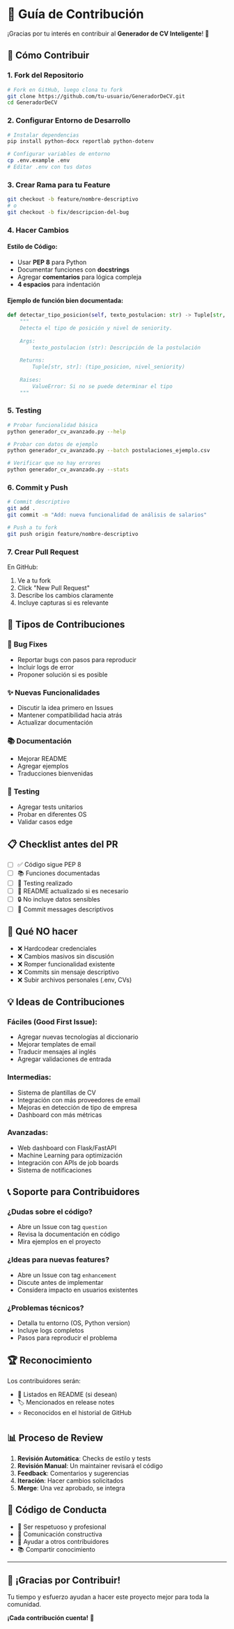 # 🤝 Guía de Contribución

¡Gracias por tu interés en contribuir al **Generador de CV Inteligente**! 🎉

## 🚀 Cómo Contribuir

### 1. **Fork del Repositorio**
```bash
# Fork en GitHub, luego clona tu fork
git clone https://github.com/tu-usuario/GeneradorDeCV.git
cd GeneradorDeCV
```

### 2. **Configurar Entorno de Desarrollo**
```bash
# Instalar dependencias
pip install python-docx reportlab python-dotenv

# Configurar variables de entorno
cp .env.example .env
# Editar .env con tus datos
```

### 3. **Crear Rama para tu Feature**
```bash
git checkout -b feature/nombre-descriptivo
# o
git checkout -b fix/descripcion-del-bug
```

### 4. **Hacer Cambios**

#### **Estilo de Código:**
- Usar **PEP 8** para Python
- Documentar funciones con **docstrings**
- Agregar **comentarios** para lógica compleja
- **4 espacios** para indentación

#### **Ejemplo de función bien documentada:**
```python
def detectar_tipo_posicion(self, texto_postulacion: str) -> Tuple[str, str]:
    """
    Detecta el tipo de posición y nivel de seniority.
    
    Args:
        texto_postulacion (str): Descripción de la postulación
        
    Returns:
        Tuple[str, str]: (tipo_posicion, nivel_seniority)
        
    Raises:
        ValueError: Si no se puede determinar el tipo
    """
```

### 5. **Testing**
```bash
# Probar funcionalidad básica
python generador_cv_avanzado.py --help

# Probar con datos de ejemplo
python generador_cv_avanzado.py --batch postulaciones_ejemplo.csv

# Verificar que no hay errores
python generador_cv_avanzado.py --stats
```

### 6. **Commit y Push**
```bash
# Commit descriptivo
git add .
git commit -m "Add: nueva funcionalidad de análisis de salarios"

# Push a tu fork
git push origin feature/nombre-descriptivo
```

### 7. **Crear Pull Request**

En GitHub:
1. Ve a tu fork
2. Click "New Pull Request"
3. Describe los cambios claramente
4. Incluye capturas si es relevante

## 🎯 Tipos de Contribuciones

### 🐛 **Bug Fixes**
- Reportar bugs con pasos para reproducir
- Incluir logs de error
- Proponer solución si es posible

### ✨ **Nuevas Funcionalidades**
- Discutir la idea primero en Issues
- Mantener compatibilidad hacia atrás
- Actualizar documentación

### 📚 **Documentación**
- Mejorar README
- Agregar ejemplos
- Traducciones bienvenidas

### 🧪 **Testing**
- Agregar tests unitarios
- Probar en diferentes OS
- Validar casos edge

## 📋 Checklist antes del PR

- [ ] ✅ Código sigue PEP 8
- [ ] 📚 Funciones documentadas
- [ ] 🧪 Testing realizado
- [ ] 📖 README actualizado si es necesario
- [ ] 🔒 No incluye datos sensibles
- [ ] 📝 Commit messages descriptivos

## 🚫 Qué NO hacer

- ❌ Hardcodear credenciales
- ❌ Cambios masivos sin discusión
- ❌ Romper funcionalidad existente
- ❌ Commits sin mensaje descriptivo
- ❌ Subir archivos personales (.env, CVs)

## 💡 Ideas de Contribuciones

### **Fáciles (Good First Issue):**
- Agregar nuevas tecnologías al diccionario
- Mejorar templates de email
- Traducir mensajes al inglés
- Agregar validaciones de entrada

### **Intermedias:**
- Sistema de plantillas de CV
- Integración con más proveedores de email
- Mejoras en detección de tipo de empresa
- Dashboard con más métricas

### **Avanzadas:**
- Web dashboard con Flask/FastAPI
- Machine Learning para optimización
- Integración con APIs de job boards
- Sistema de notificaciones

## 📞 Soporte para Contribuidores

### **¿Dudas sobre el código?**
- Abre un Issue con tag `question`
- Revisa la documentación en código
- Mira ejemplos en el proyecto

### **¿Ideas para nuevas features?**
- Abre un Issue con tag `enhancement`
- Discute antes de implementar
- Considera impacto en usuarios existentes

### **¿Problemas técnicos?**
- Detalla tu entorno (OS, Python version)
- Incluye logs completos
- Pasos para reproducir el problema

## 🏆 Reconocimiento

Los contribuidores serán:

- 📝 Listados en README (si desean)
- 🏷️ Mencionados en release notes
- ⭐ Reconocidos en el historial de GitHub

## 📊 Proceso de Review

1. **Revisión Automática**: Checks de estilo y tests
2. **Revisión Manual**: Un maintainer revisará el código
3. **Feedback**: Comentarios y sugerencias
4. **Iteración**: Hacer cambios solicitados
5. **Merge**: Una vez aprobado, se integra

## 📜 Código de Conducta

- 🤝 Ser respetuoso y profesional
- 💬 Comunicación constructiva
- 🌟 Ayudar a otros contribuidores
- 📚 Compartir conocimiento

---

## 🙏 ¡Gracias por Contribuir!

Tu tiempo y esfuerzo ayudan a hacer este proyecto mejor para toda la comunidad. 

**¡Cada contribución cuenta!** 🚀
